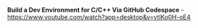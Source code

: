 **Build a Dev Environment for C/C++ Via GitHub Codespace** - https://www.youtube.com/watch?app=desktop&v=vtlKo0H-oE4

